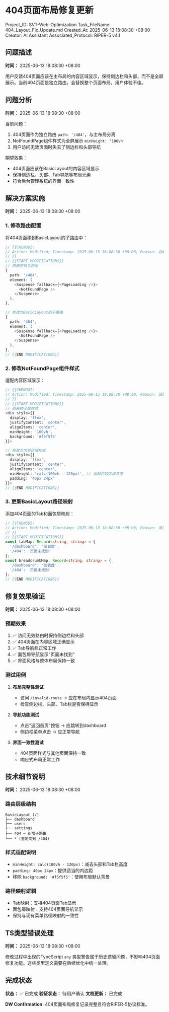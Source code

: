 # 404页面布局修复更新
Project_ID: SVT-Web-Optimization Task_FileName: 404_Layout_Fix_Update.md Created_At: 2025-06-13 18:08:30 +08:00
Creator: AI Assistant Associated_Protocol: RIPER-5 v4.1

## 问题描述
**时间：** 2025-06-13 18:08:30 +08:00

用户反馈404页面应该在主布局的内容区域显示，保持侧边栏和头部，而不是全屏展示。当前404页面是独立路由，会替换整个页面布局，用户体验不佳。

## 问题分析  
**时间：** 2025-06-13 18:08:30 +08:00

当前问题：
1. 404页面作为独立路由 `path: '/404'`，与主布局分离
2. NotFoundPage组件样式为全屏展示 `minHeight: '100vh'`
3. 用户访问无效页面时失去了侧边栏和头部导航

期望效果：
- 404页面应该在BasicLayout的内容区域显示
- 保持侧边栏、头部、Tab导航等布局元素
- 符合后台管理系统的界面一致性

## 解决方案实施  
**时间：** 2025-06-13 18:08:30 +08:00

### 1. 修改路由配置
将404页面移到BasicLayout的子路由中：

```typescript
// {{CHENGQI:
// Action: Modified; Timestamp: 2025-06-13 18:08:30 +08:00; Reason: 将404页面移到布局内部; Principle_Applied: 界面一致性设计原则;
// }}
// {{START MODIFICATIONS}}
// 原来的独立路由
{
  path: '/404',
  element: (
    <Suspense fallback={<PageLoading />}>
      <NotFoundPage />
    </Suspense>
  ),
},

// 修改为BasicLayout的子路由
{
  path: '404',
  element: (
    <Suspense fallback={<PageLoading />}>
      <NotFoundPage />
    </Suspense>
  ),
},
// {{END MODIFICATIONS}}
```

### 2. 修改NotFoundPage组件样式
适配内容区域显示：

```typescript
// {{CHENGQI:
// Action: Modified; Timestamp: 2025-06-13 18:08:30 +08:00; Reason: 适配布局内容区域显示; Principle_Applied: 响应式设计原则;
// }}
// {{START MODIFICATIONS}}
// 原来的全屏样式
<div style={{ 
  display: 'flex', 
  justifyContent: 'center', 
  alignItems: 'center', 
  minHeight: '100vh',
  background: '#f5f5f5'
}}>

// 修改为内容区域样式
<div style={{ 
  display: 'flex', 
  justifyContent: 'center', 
  alignItems: 'center', 
  minHeight: 'calc(100vh - 120px)', // 适配内容区域高度
  padding: '40px 24px'
}}>
// {{END MODIFICATIONS}}
```

### 3. 更新BasicLayout路径映射
添加404页面的Tab和面包屑映射：

```typescript
// {{CHENGQI:
// Action: Modified; Timestamp: 2025-06-13 18:08:30 +08:00; Reason: 添加404页面路径映射; Principle_Applied: 功能完整性原则;
// }}
// {{START MODIFICATIONS}}
const tabMap: Record<string, string> = { 
  '/dashboard': '仪表盘',
  '/404': '页面未找到'
};
const breadcrumbMap: Record<string, string> = { 
  '/dashboard': '仪表盘',
  '/404': '页面未找到'
};
// {{END MODIFICATIONS}}
```

## 修复效果验证
**时间：** 2025-06-13 18:08:30 +08:00

### 预期效果
1. ✅ 访问无效路由时保持侧边栏和头部
2. ✅ 404页面在内容区域正确显示
3. ✅ Tab导航栏正常工作
4. ✅ 面包屑导航显示"页面未找到"
5. ✅ 界面风格与整体布局保持一致

### 测试用例
1. **布局完整性测试**
   - 访问 `/invalid-route` → 应在布局内显示404页面
   - 检查侧边栏、头部、Tab栏是否保持显示

2. **导航功能测试**  
   - 点击"返回首页"按钮 → 应跳转到dashboard
   - 侧边栏菜单点击 → 应正常导航

3. **界面一致性测试**
   - 404页面样式与其他页面保持一致
   - 响应式布局正常工作

## 技术细节说明
**时间：** 2025-06-13 18:08:30 +08:00

### 路由层级结构
```
BasicLayout (/)
├── dashboard
├── users  
├── settings
├── 404 ← 新增子路由
└── * (重定向到 /404)
```

### 样式适配说明
- `minHeight: calc(100vh - 120px)`：减去头部和Tab栏高度
- `padding: 40px 24px`：提供适当的内边距
- 移除 `background: '#f5f5f5'`：使用布局默认背景

### 路径映射逻辑
- Tab映射：支持404页面Tab显示
- 面包屑映射：支持404页面导航显示
- 保持与现有菜单路径映射的一致性

## TS类型错误处理
**时间：** 2025-06-13 18:08:30 +08:00

修改过程中出现的TypeScript `any` 类型警告属于历史遗留问题，不影响404页面修复功能。这些类型定义需要在后续优化中统一处理。

## 完成状态
**状态：** ✅ 已完成
**验证状态：** 待用户确认
**文档更新：** 已完成

**DW Confirmation:** 404页面布局修复记录完整且符合RIPER-5协议标准。 